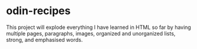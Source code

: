 # odin-recipes
This project will explode everything I have learned in HTML so far by having multiple pages, paragraphs, images, organized and unorganized lists, strong, and emphasised words.